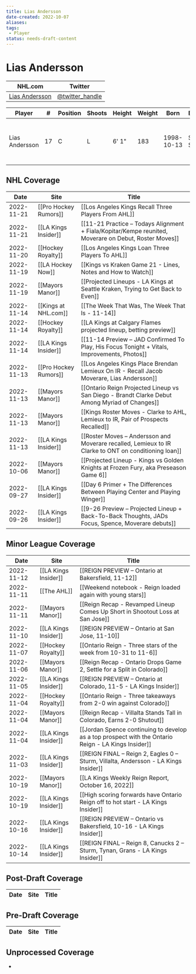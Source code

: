 ```yaml
---
title: Lias Andersson
date-created: 2022-10-07
aliases: 
tags:
 - Player
status: needs-draft-content
---
```


# Lias Andersson

NHL.com | Twitter
-|-
[Lias Andersson]() | [@twitter_handle](https://twitter.com/)

Player | \# | Position | Shoots | Height | Weight | Born | Birthplace | Draft 
-|-|-|-|-|-|-|-|-
Lias Andersson | 17 | C | L | 6' 1" | 183 | 1998-10-13 | Smogen, SWE | 2017 NYR, 1st rd, 7th pk (7th overall)



## NHL  Coverage
| Date       | Site                  | Title                                                                                                |
| ---------- | --------------------- | ---------------------------------------------------------------------------------------------------- |
| 2022-11-21 | [[Pro Hockey Rumors]] | [[Los Angeles Kings Recall Three Players From AHL]] |
| 2022-11-21 | [[LA Kings Insider]] | [[11-21 Practice – Todays Alignment + Fiala/Kopitar/Kempe reunited, Moverare on Debut, Roster Moves]] |
| 2022-11-20 | [[Hockey Royalty]]    | [[Los Angeles Kings Loan Three Players To AHL]]                                                      |
| 2022-11-19 | [[LA Hockey Now]]     | [[Kings vs Kraken Game 21 - Lines, Notes and How to Watch]]                                          |
| 2022-11-19 | [[Mayors Manor]]      | [[Projected Lineups - LA Kings at Seattle Kraken, Trying to Get Back to Even]]                       |
| 2022-11-14 | [[Kings at NHL.com]]  | [[The Week That Was, The Week That Is - 11-14]]                                                      |
| 2022-11-14 | [[Hockey Royalty]]    | [[LA Kings at Calgary Flames projected lineup, betting preview]]                                     |
| 2022-11-14 | [[LA Kings Insider]]  | [[11-14 Preview – JAD Confirmed To Play, His Focus Tonight + Vitals, Improvements, Photos]]          |
| 2022-11-13 | [[Pro Hockey Rumors]] | [[Los Angeles Kings Place Brendan Lemieux On IR - Recall Jacob Moverare, Lias Andersson]]            |
| 2022-11-13 | [[Mayors Manor]]      | [[Ontario Reign Projected Lineup vs San Diego - Brandt Clarke Debut Among Myriad of Changes]]        |
| 2022-11-13 | [[Mayors Manor]]      | [[Kings Roster Moves - Clarke to AHL, Lemieux to IR, Pair of Prospects Recalled]]                    |
| 2022-11-13 | [[LA Kings Insider]]  | [[Roster Moves – Andersson and Moverare recalled, Lemieux to IR Clarke to ONT on conditioning loan]] |
| 2022-10-06 | [[Mayors Manor]]      | [[Projected Lineup - Kings vs Golden Knights at Frozen Fury, aka Preseason Game 6]]                  |
| 2022-09-27 | [[LA Kings Insider]]  | [[Day 6 Primer + The Differences Between Playing Center and Playing Winger]]                         |
| 2022-09-26 | [[LA Kings Insider]] | [[9-26 Preview – Projected Lineup + Back-To-Back Thoughts, JADs Focus, Spence, Moverare debuts]]



## Minor League Coverage
| Date       | Site                 | Title                                                                                               |
| ---------- | -------------------- | --------------------------------------------------------------------------------------------------- |
| 2022-11-12 | [[LA Kings Insider]] | [[REIGN PREVIEW – Ontario at Bakersfield, 11-12]] |
| 2022-11-11 | [[The AHL]]          | [[Weekend notebook - Reign loaded again with young stars]]                                          |
| 2022-11-11 | [[Mayors Manor]]     | [[Reign Recap - Revamped Lineup Comes Up Short in Shootout Loss at San Jose]]                       |
| 2022-11-10 | [[LA Kings Insider]] | [[REIGN PREVIEW – Ontario at San Jose, 11-10]]                                                      |
| 2022-11-07 | [[Hockey Royalty]]   | [[Ontario Reign - Three stars of the week from 10-31 to 11-6]]                                      |
| 2022-11-06 | [[Mayors Manor]]     | [[Reign Recap - Ontario Drops Game 2, Settle for a Split in Colorado]]                              |
| 2022-11-05 | [[LA Kings Insider]] | [[REIGN PREVIEW – Ontario at Colorado, 11-5 - LA Kings Insider]]                                    |
| 2022-11-04 | [[Hockey Royalty]]   | [[Ontario Reign - Three takeaways from 2-0 win against Colorado]]                                   |
| 2022-11-04 | [[Mayors Manor]]     | [[Reign Recap - Villalta Stands Tall in Colorado, Earns 2-0 Shutout]]                               |
| 2022-11-04 | [[LA Kings Insider]] | [[Jordan Spence continuing to develop as a top prospect with the Ontario Reign - LA Kings Insider]] |
| 2022-11-03 | [[LA Kings Insider]] | [[REIGN FINAL – Reign 2, Eagles 0 – Sturm, Villalta, Andersson - LA Kings Insider]]                 |
| 2022-10-19 | [[Mayors Manor]]     | [[LA Kings Weekly Reign Report, October 16, 2022]]                                                  |
| 2022-10-19 | [[LA Kings Insider]] | [[High scoring forwards have Ontario Reign off to hot start - LA Kings Insider]]                    |
| 2022-10-16 | [[LA Kings Insider]] | [[REIGN PREVIEW – Ontario vs Bakersfield, 10-16 - LA Kings Insider]]                                |
| 2022-10-14 | [[LA Kings Insider]] | [[REIGN FINAL – Reign 8, Canucks 2 – Sturm, Tynan, Grans - LA Kings Insider]]       |


## Post-Draft Coverage
Date | Site |  Title
---|---|---



## Pre-Draft Coverage
Date | Site |  Title
---|---|---


## Unprocessed Coverage
- 
